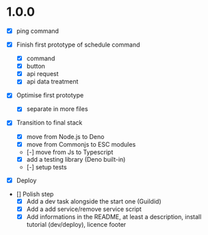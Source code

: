 # 1.0.0
- [x] ping command

- [x] Finish first prototype of schedule command
    - [x] command
    - [x] button
    - [x] api request
    - [x] api data treatment

- [x] Optimise first prototype
    - [x] separate in more files

- [x] Transition to final stack
    - [x] move from Node.js to Deno
    - [x] move from Commonjs to ESC modules
    - [-] move from Js to Typescript
    - [x] add a testing library (Deno built-in)
    - [-] setup tests

- [x] Deploy

- [] Polish step
    - [x] Add a dev task alongside the start one (Guildid)
    - [x] Add a add service/remove service script
    - [x] Add informations in the README, at least a description, install tutorial (dev/deploy), licence footer